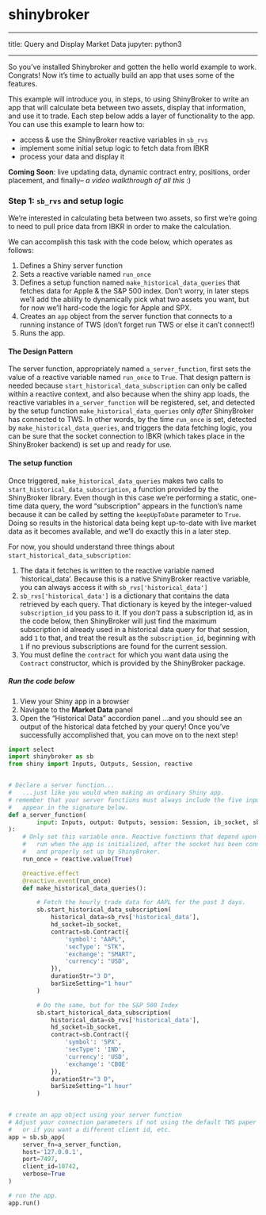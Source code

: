 # shinybroker

------------------------------------------------------------------------

title: Query and Display Market Data jupyter: python3

------------------------------------------------------------------------

So you’ve installed Shinybroker and gotten the hello world example to
work. Congrats! Now it’s time to actually build an app that uses some of
the features.

This example will introduce you, in steps, to using ShinyBroker to write
an app that will calculate beta between two assets, display that
information, and use it to trade. Each step below adds a layer of
functionality to the app. You can use this example to learn how to:

- access & use the ShinyBroker reactive variables in `sb_rvs`
- implement some initial setup logic to fetch data from IBKR
- process your data and display it

**Coming Soon**: live updating data, dynamic contract entry, positions,
order placement, and finally– *a video walkthrough of all this* :)

### Step 1: `sb_rvs` and setup logic

We’re interested in calculating beta between two assets, so first we’re
going to need to pull price data from IBKR in order to make the
calculation.

We can accomplish this task with the code below, which operates as
follows:

1.  Defines a Shiny server function
2.  Sets a reactive variable named `run_once`
3.  Defines a setup function named `make_historical_data_queries` that
    fetches data for Apple & the S&P 500 index. Don’t worry, in later
    steps we’ll add the ability to dynamically pick what two assets you
    want, but for now we’ll hard-code the logic for Apple and SPX.
4.  Creates an `app` object from the server function that connects to a
    running instance of TWS (don’t forget run TWS or else it can’t
    connect!)
5.  Runs the app.

#### The Design Pattern

The server function, appropriately named `a_server_function`, first sets
the value of a reactive variable named `run_once` to `True`. That design
pattern is needed because `start_historical_data_subscription` can only
be called within a reactive context, and also because when the shiny app
loads, the reactive variables in `a_server_function` will be registered,
set, and detected by the setup function `make_historical_data_queries`
only *after* ShinyBroker has connected to TWS. In other words, by the
time `run_once` is set, detected by `make_historical_data_queries`, and
triggers the data fetching logic, you can be sure that the socket
connection to IBKR (which takes place in the ShinyBroker backend) is set
up and ready for use.

#### The setup function

Once triggered, `make_historical_data_queries` makes two calls to
`start_historical_data_subscription`, a function provided by the
ShinyBroker library. Even though in this case we’re performing a static,
one-time data query, the word “subscription” appears in the function’s
name because it can be called by setting the `keepUpToDate` parameter to
`True`. Doing so results in the historical data being kept up-to-date
with live market data as it becomes available, and we’ll do exactly this
in a later step.

For now, you should understand three things about
`start_historical_data_subscription`:

1.  The data it fetches is written to the reactive variable named
    ‘historical_data’. Because this is a native ShinyBroker reactive
    variable, you can always access it with `sb_rvs['historical_data']`
2.  `sb_rvs['historical_data']` is a dictionary that contains the data
    retrieved by each query. That dictionary is keyed by the
    integer-valued `subscription_id` you pass to it. If you *don’t* pass
    a subscription id, as in the code below, then ShinyBroker will just
    find the maximum subscription id already used in a historical data
    query for that session, add `1` to that, and treat the result as the
    `subscription_id`, beginning with `1` if no previous subscriptions
    are found for the current session.
3.  You must define the `contract` for which you want data using the
    `Contract` constructor, which is provided by the ShinyBroker
    package.

##### Run the code below

1.  View your Shiny app in a browser
2.  Navigate to the **Market Data** panel
3.  Open the “Historical Data” accordion panel …and you should see an
    output of the historical data fetched by your query! Once you’ve
    successfully accomplished that, you can move on to the next step!

``` python
import select
import shinybroker as sb
from shiny import Inputs, Outputs, Session, reactive


# Declare a server function...
#   ...just like you would when making an ordinary Shiny app.
# remember that your server functions must always include the five inputs that
#   appear in the signature below.
def a_server_function(
        input: Inputs, output: Outputs, session: Session, ib_socket, sb_rvs
):
    # Only set this variable once. Reactive functions that depend upon it will
    #   run when the app is initialized, after the socket has been connected
    #   and properly set up by ShinyBroker.
    run_once = reactive.value(True)

    @reactive.effect
    @reactive.event(run_once)
    def make_historical_data_queries():

        # Fetch the hourly trade data for AAPL for the past 3 days.
        sb.start_historical_data_subscription(
            historical_data=sb_rvs['historical_data'],
            hd_socket=ib_socket,
            contract=sb.Contract({
                'symbol': "AAPL",
                'secType': "STK",
                'exchange': "SMART",
                'currency': "USD",
            }),
            durationStr="3 D",
            barSizeSetting="1 hour"
        )

        # Do the same, but for the S&P 500 Index
        sb.start_historical_data_subscription(
            historical_data=sb_rvs['historical_data'],
            hd_socket=ib_socket,
            contract=sb.Contract({
                'symbol': 'SPX',
                'secType': 'IND',
                'currency': 'USD',
                'exchange': 'CBOE'
            }),
            durationStr="3 D",
            barSizeSetting="1 hour"
        )


# create an app object using your server function
# Adjust your connection parameters if not using the default TWS paper trader,
#   or if you want a different client id, etc.
app = sb.sb_app(
    server_fn=a_server_function,
    host='127.0.0.1',
    port=7497,
    client_id=10742,
    verbose=True
)

# run the app.
app.run()
```
